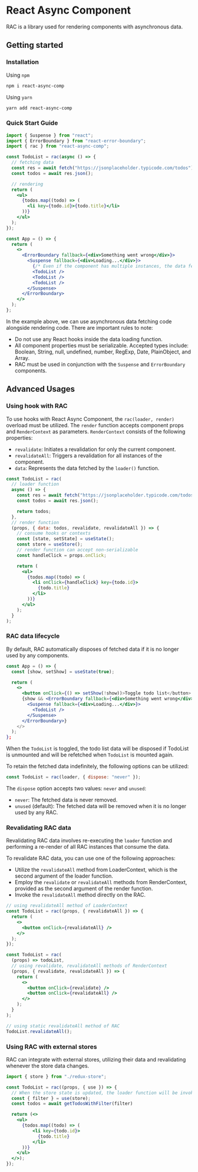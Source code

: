 # React Async Component

RAC is a library used for rendering components with asynchronous data.

## Getting started

### Installation

Using `npm`

```bash
npm i react-async-comp
```

Using `yarn`

```bash
yarn add react-async-comp
```

### Quick Start Guide

```jsx
import { Suspense } from "react";
import { ErrorBoundary } from "react-error-boundary";
import { rac } from "react-async-comp";

const TodoList = rac(async () => {
  // fetching data
  const res = await fetch("https://jsonplaceholder.typicode.com/todos");
  const todos = await res.json();

  // rendering
  return (
    <ul>
      {todos.map((todo) => (
        <li key={todo.id}>{todo.title}</li>
      ))}
    </ul>
  );
});

const App = () => {
  return (
    <>
      <ErrorBoundary fallback={<div>Something went wrong</div>}>
        <Suspense fallback={<div>Loading...</div>}>
          {/* Even if the component has multiple instances, the data fetching code runs only once */}
          <TodoList />
          <TodoList />
          <TodoList />
        </Suspense>
      </ErrorBoundary>
    </>
  );
};
```

In the example above, we can use asynchronous data fetching code alongside rendering code. There are important rules to note:

- Do not use any React hooks inside the data loading function.
- All component properties must be serializable. Accepted types include: Boolean, String, null, undefined, number, RegExp, Date, PlainObject, and Array.
- RAC must be used in conjunction with the `Suspense` and `ErrorBoundary` components.

## Advanced Usages

### Using hook with RAC

To use hooks with React Async Component, the `rac(loader, render)` overload must be utilized. The `render` function accepts component props and `RenderContext` as parameters. `RenderContext` consists of the following properties:

- `revalidate`: Initiates a revalidation for only the current component.
- `revalidateAll`: Triggers a revalidation for all instances of the component.
- `data`: Represents the data fetched by the `loader()` function.

```jsx
const TodoList = rac(
  // loader function
  async () => {
    const res = await fetch("https://jsonplaceholder.typicode.com/todos");
    const todos = await res.json();

    return todos;
  },
  // render function
  (props, { data: todos, revalidate, revalidateAll }) => {
    // consume hooks or contexts
    const [state, setState] = useState();
    const store = useStore();
    // render function can accept non-serializable
    const handleClick = props.onClick;

    return (
      <ul>
        {todos.map((todo) => (
          <li onClick={handleClick} key={todo.id}>
            {todo.title}
          </li>
        ))}
      </ul>
    );
  }
);
```

### RAC data lifecycle

By default, RAC automatically disposes of fetched data if it is no longer used by any components.

```jsx
const App = () => {
  const [show, setShow] = useState(true);

  return (
    <>
      <button onClick={() => setShow(!show))>Toggle todo list</button>
      {show && <ErrorBoundary fallback={<div>Something went wrong</div>}>
        <Suspense fallback={<div>Loading...</div>}>
          <TodoList />
        </Suspense>
      </ErrorBoundary>}
    </>
  );
};
```

When the `TodoList` is toggled, the todo list data will be disposed if TodoList is unmounted and will be refetched when `TodoList` is mounted again.

To retain the fetched data indefinitely, the following options can be utilized:

```jsx
const TodoList = rac(loader, { dispose: "never" });
```

The `dispose` option accepts two values: `never` and `unused`:

- `never`: The fetched data is never removed.
- `unused` (default): The fetched data will be removed when it is no longer used by any RAC.

### Revalidating RAC data

Revalidating RAC data involves re-executing the `loader` function and performing a re-render of all RAC instances that consume the data.

To revalidate RAC data, you can use one of the following approaches:

- Utilize the `revalidateAll` method from LoaderContext, which is the second argument of the loader function.
- Employ the `revalidate` or `revalidateAll` methods from RenderContext, provided as the second argument of the render function.
- Invoke the `revalidateAll` method directly on the RAC.

```jsx
// using revalidateAll method of LoaderContext
const TodoList = rac((props, { revalidateAll }) => {
  return (
    <>
      <button onClick={revalidateAll} />
    </>
  );
});

const TodoList = rac(
  (props) => todoList,
  // using revalidate, revalidateAll methods of RenderContext
  (props, { revalidate, revalidateAll }) => {
    return (
      <>
        <button onClick={revalidate} />
        <button onClick={revalidateAll} />
      </>
    );
  }
);

// using static revalidateAll method of RAC
TodoList.revalidateAll();
```

### Using RAC with external stores

RAC can integrate with external stores, utilizing their data and revalidating whenever the store data changes.

```jsx
import { store } from "./redux-store";

const TodoList = rac((props, { use }) => {
  // When the store state is updated, the loader function will be invoked.
  const { filter } = use(store);
  const todos = await getTodosWithFilter(filter)

  return (<>
    <ul>
      {todos.map((todo) => (
          <li key={todo.id}>
            {todo.title}
          </li>
      ))}
    </ul>
  </>);
});
```

